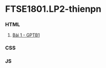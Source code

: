 # FTSE1801.LP2-thienpn

### HTML
1. [Bài 1 - GPTB1](https://github.com/FASTTRACKSE/FTSE1801.LP2/blob/master/thienpn/LP2/html4/html4.html)

### CSS


### JS

